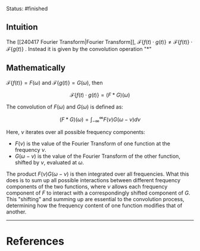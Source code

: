 Status: #finished 
## Intuition 
The [[240417 Fourier Transform|Fourier Transform]],  $\mathcal F\{f(t)\cdot g(t)\} \ne \mathcal F\{f(t)\}\cdot \mathcal F\{g(t)\}$ . Instead it is given by the convolution operation "$*$"
## Mathematically 
$\mathcal{F}\{f(t)\}=F(\omega)$ and $\mathcal{F}\{g(t)\}=G(\omega)$, then 

$$
\mathcal{F}\{f(t) \cdot g(t)\}=(F * G)(\omega)
$$

The convolution of $F(\omega)$ and $G(\omega)$ is defined as:

$$
(F * G)(\omega)=\int_{-\infty}^{\infty} F(\nu) G(\omega-\nu) d \nu
$$

Here, $\nu$ iterates over all possible frequency components:
- $F(\nu)$ is the value of the Fourier Transform of one function at the frequency $\nu$.
- $G(\omega-\nu)$ is the value of the Fourier Transform of the other function, shifted by $\nu$, evaluated at $\omega$.

The product $F(\nu) G(\omega-\nu)$ is then integrated over all frequencies. What this does is to sum up all possible interactions between different frequency components of the two functions, where $\nu$ allows each frequency component of $F$ to interact with a correspondingly shifted component of $G$. This "shifting" and summing up are essential to the convolution process, determining how the frequency content of one function modifies that of another.




---
# References
